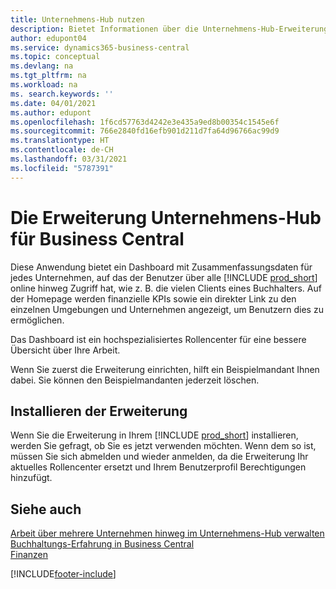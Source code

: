 ```yaml
---
title: Unternehmens-Hub nutzen
description: Bietet Informationen über die Unternehmens-Hub-Erweiterung, mit der Sie Ihre Arbeit unternehmensübergreifend in Business Central verwalten können.
author: edupont04
ms.service: dynamics365-business-central
ms.topic: conceptual
ms.devlang: na
ms.tgt_pltfrm: na
ms.workload: na
ms. search.keywords: ''
ms.date: 04/01/2021
ms.author: edupont
ms.openlocfilehash: 1f6cd57763d4242e3e435a9ed8b00354c1545e6f
ms.sourcegitcommit: 766e2840fd16efb901d211d7fa64d96766ac99d9
ms.translationtype: HT
ms.contentlocale: de-CH
ms.lasthandoff: 03/31/2021
ms.locfileid: "5787391"
---
```

# <a name="the-company-hub-for-business-central-extension"></a>Die Erweiterung Unternehmens-Hub für Business Central

Diese Anwendung bietet ein Dashboard mit Zusammenfassungsdaten für jedes Unternehmen, auf das der Benutzer über alle [!INCLUDE [prod_short](includes/prod_short.md)] online hinweg Zugriff hat, wie z. B. die vielen Clients eines Buchhalters. Auf der Homepage werden finanzielle KPIs sowie ein direkter Link zu den einzelnen Umgebungen und Unternehmen angezeigt, um Benutzern dies zu ermöglichen.

Das Dashboard ist ein hochspezialisiertes Rollencenter für eine bessere Übersicht über Ihre Arbeit.

Wenn Sie zuerst die Erweiterung einrichten, hilft ein Beispielmandant Ihnen dabei. Sie können den Beispielmandanten jederzeit löschen.

## <a name="installing-the-extension"></a>Installieren der Erweiterung

Wenn Sie die Erweiterung in Ihrem [!INCLUDE [prod_short](includes/prod_short.md)] installieren, werden Sie gefragt, ob Sie es jetzt verwenden möchten. Wenn dem so ist, müssen Sie sich abmelden und wieder anmelden, da die Erweiterung Ihr aktuelles Rollencenter ersetzt und Ihrem Benutzerprofil Berechtigungen hinzufügt.

## <a name="see-also"></a>Siehe auch

[Arbeit über mehrere Unternehmen hinweg im Unternehmens-Hub verwalten](company-hub.md)  
[Buchhaltungs-Erfahrung in Business Central](finance-accounting.md)  
[Finanzen](finance.md)  


[!INCLUDE[footer-include](includes/footer-banner.md)]